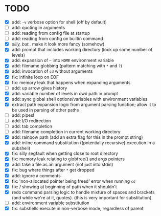 # TODO
- [x] add: `-v` verbose option for shell (off by default)
- [ ] add: quoting in arguments
- [ ] add: reading from config file at startup
- [ ] add: reading from config on builtin command
- [x] *silly, but..* make it look more fancy (somehow).
- [x] add: prompt that includes working directory (look up some number of levels)
- [x] add: expansion of `~` into `HOME` environment variable
- [x] add: filename globbing (pattern matching with `*` and `?`)
- [x] add: invocation of `cd` without arguments
- [x] fix: infinite loop on EOF
- [x] fix: memory leak that happens when expanding arguments
- [ ] add: up arrow gives history
- [x] add: variable number of levels in cwd path in prompt
- [x] add: sync global shell options/variables with environment variables
- [x] extract path expansion logic from argument parsing function; allow it to be used in parsing of other paths
- [ ] add: pipes!
- [ ] add: I/O redirection
- [ ] add: tab completion
- [ ] add: filename completion in current working directory
- [x] add: rainbow path (add an extra flag for this in the prompt string)
- [x] add: inline command substitution ((potentially recursive) execution in a subshell)
- [x] fix: silly segfault when getting close to root directory
- [x] fix: memory leak relating to globfree() and args pointers
- [x] add: take a file as an argument (not just into stdin)
- [x] fix: bug where things after `*` get dropped
- [x] add: ignore `#` comments
- [x] fix: 'non-allocated pointer being freed' error when running `cd`
- [x] fix: / showing at beginning of path when it shouldn't
- [x] redo command parsing logic to handle mixture of spaces and brackets (and while we're at it, quotes). (this is very important for substitution).
- [ ] add: environment variable substitution
- [x] fix: subshells execute in non-verbose mode, regardless of parent
